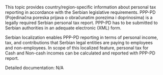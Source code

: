 This topic provides country/region-specific information about personal tax reporting in accordance with the Serbian legislative requirements. PPP-PD (Pojedinačna poreska prijava o obračunatim porezima i doprinosima) is a legally required Serbian personal tax report. PPP-PD has to be submitted to Serbian authorities in an adequate electronic (XML) form.

Serbian localization enables PPP-PD reporting in terms of personal income, tax, and contributions that Serbian legal entities are paying to employees and non-employees. In scope of this localized feature, personal tax for Cash and Non-cash incomes can be calculated and reported with PPP-PD report.

Detailed documentation: N/A